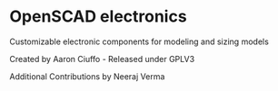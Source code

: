 # OpenSCAD electronics

Customizable electronic components for modeling and sizing models

Created by Aaron Ciuffo - Released under GPLV3 

Additional Contributions by Neeraj Verma
